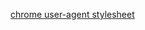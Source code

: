 [chrome user-agent stylesheet](https://source.chromium.org/chromium/chromium/src/+/main:third_party/blink/renderer/core/html/resources/html.css)
